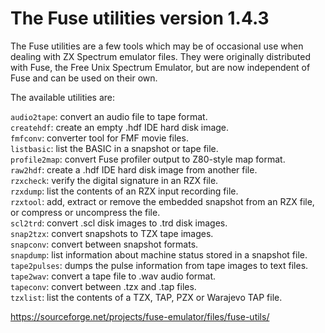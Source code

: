 The Fuse utilities version 1.4.3
================================

The Fuse utilities are a few tools which may be of occasional use when
dealing with ZX Spectrum emulator files. They were originally
distributed with Fuse, the Free Unix Spectrum Emulator, but are now
independent of Fuse and can be used on their own.

The available utilities are:

`audio2tape`: convert an audio file to tape format.  
`createhdf`: create an empty .hdf IDE hard disk image.  
`fmfconv`: converter tool for FMF movie files.  
`listbasic`: list the BASIC in a snapshot or tape file.  
`profile2map`: convert Fuse profiler output to Z80-style map format.  
`raw2hdf`: create a .hdf IDE hard disk image from another file.  
`rzxcheck`: verify the digital signature in an RZX file.  
`rzxdump`: list the contents of an RZX input recording file.  
`rzxtool`: add, extract or remove the embedded snapshot from an RZX file, or compress or uncompress the file.  
`scl2trd`: convert .scl disk images to .trd disk images.  
`snap2tzx`: convert snapshots to TZX tape images.  
`snapconv`: convert between snapshot formats.  
`snapdump`: list information about machine status stored in a snapshot file.  
`tape2pulses`: dumps the pulse information from tape images to text files.  
`tape2wav`: convert a tape file to .wav audio format.  
`tapeconv`: convert between .tzx and .tap files.  
`tzxlist`: list the contents of a TZX, TAP, PZX or Warajevo TAP file.

https://sourceforge.net/projects/fuse-emulator/files/fuse-utils/
